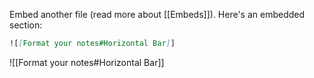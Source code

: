 Embed another file (read more about [[Embeds]]). Here's an embedded section:

```md
![[Format your notes#Horizontal Bar]]
```

![[Format your notes#Horizontal Bar]]